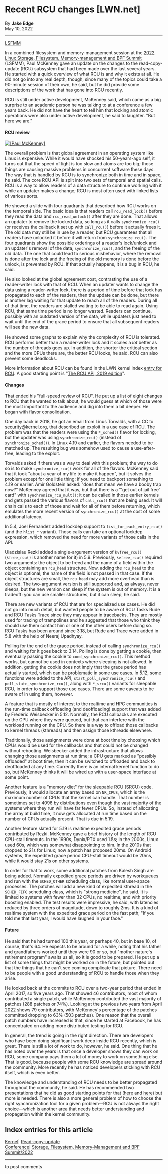 # Recent RCU changes [LWN.net]

By **Jake Edge**  
May 10, 2022 

* * *

[LSFMM](/Articles/lsfmm2022/)

In a combined filesystem and memory-management session at the [2022 Linux Storage, Filesystem, Memory-management and BPF Summit](https://events.linuxfoundation.org/lsfmm/) (LSFMM), Paul McKenney gave an update on the changes to the read-copy-update (RCU) subsystem that had been made over the last several years. He started with a quick overview of what RCU is and why it exists at all. He did not go into any real depth, though, since many of the topics could take a 90-minute session of their own, he said, but he did provide some descriptions of the work that has gone into RCU recently. 

RCU is still under active development, McKenney said, which came as a big surprise to an academic person he was talking to at a conference a few years back. He did not have the heart to tell him that locking and atomic operations were also under active development, he said to laughter. "But here we are." 

#### RCU review

[ ![\[Paul McKenney\]](https://static.lwn.net/images/2022/lsfmm-mckenney-sm.png) ](/Articles/894523/)

The overall problem is that global agreement in an operating system like Linux is expensive. While it would have shocked his 50-years-ago self, it turns out that the speed of light is too slow and atoms are too big; those things are causing massive problems in concurrent software these days. The way that is handled by RCU is to synchronize both in time and in space, he said. The core RCU API is split into two sets of temporal and spatial calls. RCU is a way to allow readers of a data structure to continue working with it while an updater makes a change; RCU is most often used with linked lists of various sorts. 

He showed a slide with four quadrants that described how RCU works on the temporal side. The basic idea is that readers call `rcu_read_lock()` before they read the data and `rcu_read_unlock()` after they are done. That allows an updater to remove the locked data, so long as it calls `synchronize_rcu()` (or receives the callback it set up with `call_rcu()`) before it actually frees it. The old data may still be in use by a reader, but RCU guarantees that all readers have unlocked it before it will return from `synchronize_rcu()`. The four quadrants show the possible orderings of a reader's lock/unlock and an updater's removal of the data, `synchronize_rcu()`, and the freeing of the old data. The one that could lead to serious misbehavior, where the removal is done after the lock and the freeing of the old memory is done before the unlock, is prevented by RCU. If that actually happens, it is a bug in RCU, he said. 

He also looked at the global agreement cost, contrasting the use of a reader-writer lock with that of RCU. When an updater wants to change the data using a reader-writer lock, there is a period of time before that lock has propagated to each of the readers, then the update can be done, but there is another lag waiting for that update to reach all of the readers. During all of that time, the readers are stalled waiting to be able to read again. Using RCU, that same time period is no longer wasted. Readers can continue, possibly with an outdated version of the data, while updaters just need to wait until the end of the grace period to ensure that all subsequent readers will see the new data. 

He showed some graphs to explain why the complexity of RCU is tolerated. RCU performs better than a reader-writer lock and it scales a _lot_ better as the number of threads goes up. In addition, the shorter the critical section and the more CPUs there are, the better RCU looks, he said. RCU can also prevent some deadlocks. 

More information about RCU can be found in the LWN kernel index [entry for RCU](/Kernel/Index/#Read-copy-update). A good starting point is "[The RCU API, 2019 edition](/Articles/777036/)". 

#### Changes

That ended his "full-speed review of RCU". He put up a list of eight changes to RCU that he wanted to talk about; he would guess at which of those were the most important to the audience and dig into them a bit deeper. He began with flavor consolidation. 

One day back in 2018, he got an email from Linus Torvalds, with a CC to security@kernel.org, that described an exploit in a use case of RCU. The problem was that the readers were using the `*_sched()` flavor for locking, but the updater was using `synchronize_rcu()` (instead of `synchronize_sched()`). In Linux 4.19 and earlier, the flavors needed to be matched up. The resulting bug was somehow used to cause a use-after-free, leading to the exploit. 

Torvalds asked if there was a way to deal with this problem; the way to do so is to make `synchronize_rcu()` work for all of the flavors. McKenney said that it took "about a year of my life to make it happen", but it solves the problem except for one little thing: if you need to backport something to 4.19 or earlier. Amir Goldstein asked: "does that mean we have a booby trap now?" McKenney agreed that it was, but that there is a "'get out of jail free' card" with `synchronize_rcu_mult()`; it can be called in those earlier kernels and gets passed the various flavors of `call_rcu()` that are being used. It will chain calls to each of those and wait for all of them before returning, which emulates the more recent version of `synchronize_rcu()` at the cost of some additional latency. 

In 5.4, Joel Fernandez added lockdep support to `list_for_each_entry_rcu()` (and the `hlist_*` variant). Those calls can take an optional lockdep expression, which removed the need for more variants of those calls in the API. 

Uladzislau Rezki added a single-argument version of `kvfree_rcu()` (`kfree_rcu()` is another name for it) in 5.9. Previously, `kvfree_rcu()` required two arguments: the object to be freed and the name of a field within the object containing an `rcu_head` structure. Now, adding the `rcu_head` to the object is optional; the name of the field is not passed in that case. If the object structures are small, the `rcu_head` may add more overhead than is desired. The two-argument version is still supported and, as always, never sleeps, but the new version can sleep if the system is out of memory. It is a tradeoff: you can use smaller structures, but it can sleep, he said. 

There are new variants of RCU that are for specialized use cases. He did not go into much detail, but wanted people to be aware of RCU Tasks Rude and RCU Tasks Trace since they may appear in tracebacks. They are mostly used for tracing of trampolines and he suggested that those who think they should use them contact him or one of the other users before doing so. RCU Tasks has been around since 3.18, but Rude and Trace were added in 5.8 with the help of Neeraj Upadhyay. 

Polling for the end of the grace period, instead of calling `synchronize_rcu()` and waiting for it goes back to 3.14. Polling is done by getting a cookie, then eventually passing the cookie to `cond_synchronize_rcu()`. This method works, but cannot be used in contexts where sleeping is not allowed. In addition, getting the cookie does not imply that the grace period has actually started, which can be problematic in some use cases. In 5.12, some functions were added to the API, `start_poll_synchronize_rcu()` and `poll_state_synchronize_rcu()`, along with `*_srcu()` variants for sleepable RCU, in order to support those use cases. There are some caveats to be aware of in using them, however. 

A feature that is mostly of interest to the realtime and HPC communities is the run-time callback offloading (and deoffloading) support that was added by Frédéric Weisbecker in 5.12. Normally, the RCU callbacks are executed on the CPU where they were queued, but that can interfere with the workload running on the CPU. So there is a way to offload those callbacks to kernel threads (kthreads) and then assign those kthreads elsewhere. 

Traditionally, those assignments were done at boot time by choosing which CPUs would be used for the callbacks and that could not be changed without rebooting. Weisbecker added the infrastructure that allows changing those assignments at run time; a CPU gets marked as "possibly offloaded" at boot time, then it can be switched to offloaded and back to deoffloaded at any time. Currently there is an internal kernel function to do so, but McKenney thinks it will be wired up with a user-space interface at some point. 

Another feature is a "memory diet" for the sleepable RCU (SRCU) code. Previously, it would allocate an array based on `NR_CPUS`, which is the maximum number of CPUs that the kernel can handle. That number is sometimes set to 4096 by distributions even though the vast majority of the systems where they run will have far fewer CPUs. So, instead of allocating the array at build time, it now gets allocated at run time based on the number of CPUs actually present. That is due in 5.19. 

Another feature slated for 5.19 is realtime expedited grace periods contributed by Rezki. McKenney gave a brief history of the length of RCU CPU-stall timeouts. In the 1990s, Dynix/PTX used 1.5s; in the 2000s, Linux used 60s, which was somewhat disappointing to him. In the 2010s that dropped to 21s for Linux; now a patch has proposed 20ms. On Android systems, the expedited grace period CPU-stall timeout would be 20ms, while it would stay 21s on other systems. 

In order for that to work, some additional patches from Kalesh Singh are being added. Normally expedited grace periods are driven by workqueues and run with the `SCHED_OTHER` scheduling class, like normal user-space processes. The patches will add a new kind of expedited kthread in the `SCHED_FIFO` scheduling class, which is "strong medicine", he said. It is limited to systems with fewer than 32 CPUs, no realtime, and with priority boosting enabled. The test results were impressive, he said, with latencies reduced by three orders of magnitude, down to roughly 2ms. It is a kind of realtime system with the expedited grace period on the fast path; "If you told me that last year, I would have laughed in your face." 

#### Future

He said that he had turned 100 this year, or perhaps 40, but in base 10, of course, that's 64. He expects to be around for a while, noting that his father and grandfathers worked until they were 90 or so, but "mother nature's retirement program" awaits us all, so it is good to be prepared. He put up a list of some things that might be worked on in the future, but pointed out that the things that he can't see coming complicate that picture. There need to be people with a good understanding of RCU to handle those when they arise. 

He looked back at the commits to RCU over a two-year period that ended in April 2017, so five years ago. That showed 46 contributors, most of whom contributed a single patch, while McKenney contributed the vast majority of patches (288 patches or 74%). Looking at the previous two years from April 2022 shows 79 contributors, with McKenney's percentage of the patches committed dropping to 63% (503 patches). One reason that the overall patch numbers have increased is that, since he started at Facebook, he has concentrated on adding more distributed testing for RCU. 

In general, the trend is going in the right direction. There are developers who have been doing significant work deep inside RCU recently, which is great. There is still a lot of work to do, however, he said. One thing that he has noted over the years is that once a developer shows they can work on RCU, some company pays them a lot of money to work on something else. That is good, because people with some RCU knowledge are spread around the community. More recently he has noticed developers sticking with RCU itself, which is even better. 

The knowledge and understanding of RCU needs to be better propagated throughout the community, he said. He has recommended two presentations that he did as good starting points for that ([here](https://www.linuxfoundation.org/webinars/unraveling-rcu-usage-mysteries/) and [here](https://linuxfoundation.org/webinars/unraveling-rcu-usage-mysteries-additional-use-cases/)) but more is needed. There is also a more general problem of how to choose the right synchronization tool for a given problem—RCU is not always the right choice—which is another area that needs better understanding and propagation within the kernel community. 

  
Index entries for this article  
---  
[Kernel](/Kernel/Index)| [Read-copy-update](/Kernel/Index#Read-copy-update)  
[Conference](/Archives/ConferenceIndex/)| [Storage, Filesystem, Memory-Management and BPF Summit/2022](/Archives/ConferenceIndex/#Storage_Filesystem_Memory-Management_and_BPF_Summit-2022)  
  


* * *

to post comments 
